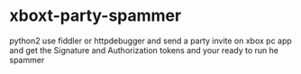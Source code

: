 # xboxt-party-spammer 
python2 
use fiddler or httpdebugger and send a party invite on xbox pc app and get the Signature and Authorization tokens and your ready to run he spammer 
